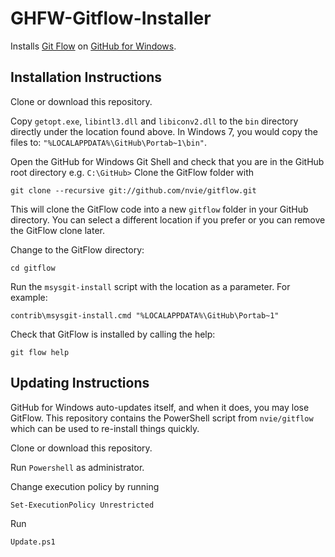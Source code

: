 # GHFW-Gitflow-Installer
Installs [Git Flow](https://github.com/nvie/gitflow/wiki/Windows) on [GitHub for Windows](https://desktop.github.com/).

## Installation Instructions
Clone or download this repository.

Copy `getopt.exe`, `libintl3.dll` and `libiconv2.dll` to the `bin` directory directly under the location found above. In Windows 7, you would copy the files to: `"%LOCALAPPDATA%\GitHub\Portab~1\bin"`.

Open the GitHub for Windows Git Shell and check that you are in the GitHub root directory e.g. `C:\GitHub>`
Clone the GitFlow folder with 

	git clone --recursive git://github.com/nvie/gitflow.git

This will clone the GitFlow code into a new `gitflow` folder in your GitHub directory. You can select a different location if you prefer or you can remove the GitFlow clone later.

Change to the GitFlow directory:

	cd gitflow

Run the `msysgit-install` script with the location as a parameter. For example:

	contrib\msysgit-install.cmd "%LOCALAPPDATA%\GitHub\Portab~1"

Check that GitFlow is installed by calling the help:

	git flow help 

## Updating Instructions

GitHub for Windows auto-updates itself, and when it does, you may lose GitFlow. 
This repository contains the PowerShell script from `nvie/gitflow` which can be used to re-install things quickly.

Clone or download this repository.

Run `Powershell` as administrator.

Change execution policy by running 
	
	Set-ExecutionPolicy Unrestricted

Run 
	
	Update.ps1





